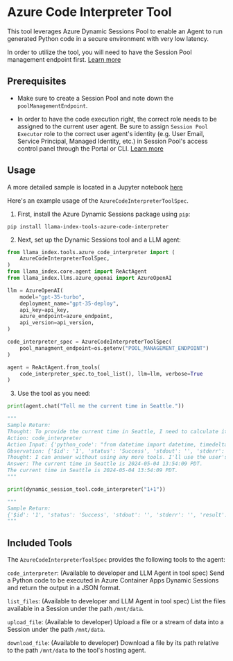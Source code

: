 # Azure Code Interpreter Tool

This tool leverages Azure Dynamic Sessions Pool to enable an Agent to run generated Python code in a secure environment with very low latency.

In order to utilize the tool, you will need to have the Session Pool management endpoint first. [Learn more](https://aka.ms/aca/sessions)

## Prerequisites

- Make sure to create a Session Pool and note down the `poolManagementEndpoint`.

- In order to have the code execution right, the correct role needs to be assigned to the current user agent. Be sure to assign `Session Pool Executor` role to the correct user agent's identity (e.g. User Email, Service Principal, Managed Identity, etc.) in Session Pool's access control panel through the Portal or CLI. [Learn more](https://aka.ms/aca/sessions)

## Usage

A more detailed sample is located in a Jupyter notebook [here](https://github.com/run-llama/llama_index/tree/main/docs/docs/examples/tools/azure_code_interpreter.ipynb)

Here's an example usage of the `AzureCodeInterpreterToolSpec`.

1. First, install the Azure Dynamic Sessions package using `pip`:

```
pip install llama-index-tools-azure-code-interpreter
```

2. Next, set up the Dynamic Sessions tool and a LLM agent:

```python
from llama_index.tools.azure_code_interpreter import (
    AzureCodeInterpreterToolSpec,
)
from llama_index.core.agent import ReActAgent
from llama_index.llms.azure_openai import AzureOpenAI

llm = AzureOpenAI(
    model="gpt-35-turbo",
    deployment_name="gpt-35-deploy",
    api_key=api_key,
    azure_endpoint=azure_endpoint,
    api_version=api_version,
)

code_interpreter_spec = AzureCodeInterpreterToolSpec(
    pool_managment_endpoint=os.getenv("POOL_MANAGEMENT_ENDPOINT")
)

agent = ReActAgent.from_tools(
    code_interpreter_spec.to_tool_list(), llm=llm, verbose=True
)
```

3. Use the tool as you need:

```python
print(agent.chat("Tell me the current time in Seattle."))

"""
Sample Return:
Thought: To provide the current time in Seattle, I need to calculate it based on the current UTC time and adjust for Seattle's time zone, which is Pacific Daylight Time (PDT) during daylight saving time and Pacific Standard Time (PST) outside of daylight saving time. PDT is UTC-7, and PST is UTC-8. I can use the code interpreter tool to get the current UTC time and adjust it accordingly.
Action: code_interpreter
Action Input: {'python_code': "from datetime import datetime, timedelta; import pytz; utc_now = datetime.now(pytz.utc); seattle_time = utc_now.astimezone(pytz.timezone('America/Los_Angeles')); seattle_time.strftime('%Y-%m-%d %H:%M:%S %Z%z')"}
Observation: {'$id': '1', 'status': 'Success', 'stdout': '', 'stderr': '', 'result': '2024-05-04 13:54:09 PDT-0700', 'executionTimeInMilliseconds': 120}
Thought: I can answer without using any more tools. I'll use the user's language to answer.
Answer: The current time in Seattle is 2024-05-04 13:54:09 PDT.
The current time in Seattle is 2024-05-04 13:54:09 PDT.
"""

print(dynamic_session_tool.code_interpreter("1+1"))

"""
Sample Return:
{'$id': '1', 'status': 'Success', 'stdout': '', 'stderr': '', 'result': 2, 'executionTimeInMilliseconds': 11}
"""
```

## Included Tools

The `AzureCodeInterpreterToolSpec` provides the following tools to the agent:

`code_interpreter`: (Available to developer and LLM Agent in tool spec) Send a Python code to be executed in Azure Container Apps Dynamic Sessions and return the output in a JSON format.

`list_files`: (Available to developer and LLM Agent in tool spec) List the files available in a Session under the path `/mnt/data`.

`upload_file`: (Available to developer) Upload a file or a stream of data into a Session under the path `/mnt/data`.

`download_file`: (Available to developer) Download a file by its path relative to the path `/mnt/data` to the tool's hosting agent.
